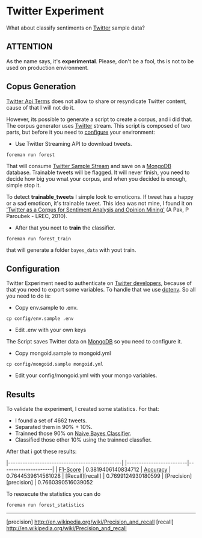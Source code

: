 Twitter Experiment
==================

What about classify sentiments on [Twitter][twitter] sample data?

__ATTENTION__
-------------

As the name says, it's __experimental__. Please, don't be a fool, ths is not
to be used on production environment.

Copus Generation
----------------

[Twitter Api Terms][twitter-api-terms] does not allow to share or resyndicate
Twitter content, cause of that I will not do it.

However, its possible to generate a script to create a corpus, and i did that.
The corpus generator uses [Twitter][twitter] stream. This script is composed of
two parts, but before it you need to [configure](#configuration) your
environment:

 - Use Twitter Streaming API to download tweets.
 ```
 foreman run forest
 ```

 That will consume [Twitter Sample Stream][twitter-streaming-api] and save on
 a [MongoDB][mongodb] database. Trainable tweets will be flagged.
 It will never finish, you need to decide how big you wnat your corpus, and
 when you decided is enough, simple stop it.


 To detect __trainable_tweets__ I simple look to emoticons. If tweet has a
 happy or a sad emoticon, it's trainable tweet. This idea was not mine, I found
 it on ['Twitter as a Corpus for Sentiment Analysis and Opinion Mining'][alexander-pak-patrick-paroubek] (A Pak, P Paroubek - LREC, 2010).

 - After that you neet to __train__ the classifier.

 ```
 foreman run forest_train
 ```
 that will generate a folder ```bayes_data``` with yout train.

Configuration
-------------

Twitter Experiment need to authenticate on [Twitter developers][dev-twitter],
because of that you need to export some variables. To handle that we use
[dotenv][dotenv]. So all you need to do is:

 - Copy env.sample to .env.

 ```
 cp config/env.sample .env
 ```

 - Edit .env with your own keys

The Script saves Twitter data on [MongoDB][mongodb] so you need to configure
it.

 - Copy mongoid.sample to mongoid.yml

 ```
 cp config/mongoid.sample mongoid.yml
 ```

 - Edit your config/mongoid.yml with your mongo variables.

Results
-------

To validate the experiment, I created some statistics. For that:

 - I found a set of 4662 tweets.
 - Separated them in 90% + 10%.
 - Trainned those 90% on [Naive Bayes Classifier][naive-bayes-classifier].
 - Classified those other 10% using the trainned classfier.

After that i got these results:

|-----------------------------------------------|
|-------------------------|---------------------|
| [F1-Score][f-score]     | 0.3819406140834712
| [Accuracy][accuracy]    | 0.7644539614561028
| [Recall][recall]        | 0.7699124930180599
| [Precision][precision]  | 0.7660390516039052

To reexecute the statistics you can do

```
foreman run forest_statistics
```

----

[twitter]: http://twitter.com
[dev-twitter]: https://dev.twitter.com/
[dotenv]: https://github.com/bkeepers/dotenv
[naive-bayes-classifier]: http://en.wikipedia.org/wiki/Naive_Bayes_classifier
[twitter-api-terms]: https://dev.twitter.com/terms/api-terms
[twitter-streaming-api]: https://dev.twitter.com/docs/streaming-apis
[mongodb]: http://www.mongodb.org/
[alexander-pak-patrick-paroubek]: http://www.lrec-conf.org/proceedings/lrec2010/summaries/385.html
[f-score]: http://en.wikipedia.org/wiki/F1_Score
[accuracy]: http://en.wikipedia.org/wiki/Accuracy_and_precision#In_binary_classification
[precision] http://en.wikipedia.org/wiki/Precision_and_recall
[recall] http://en.wikipedia.org/wiki/Precision_and_recall
